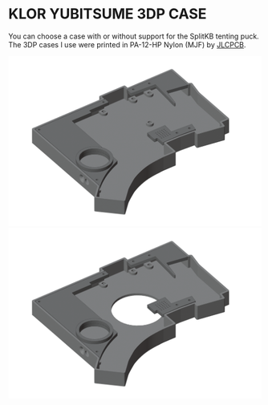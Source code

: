 # KLOR YUBITSUME 3DP CASE

You can choose a case with or without support for the SplitKB tenting puck.\
The 3DP cases I use were printed in PA-12-HP Nylon (MJF) by [JLCPCB](https://jlcpcb.com/).

![yubitsume](/case/docs/images/yubitsume_3dp.png)
![yubitsume puck](/case/docs/images/yubitsume_3dp_puck.png)